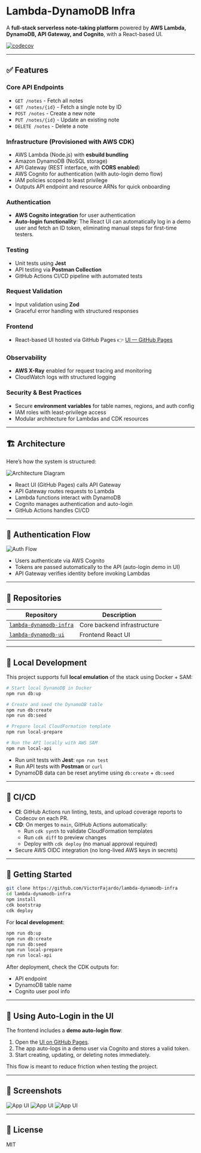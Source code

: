 # Lambda-DynamoDB Infra

A **full-stack serverless note-taking platform** powered by **AWS Lambda, DynamoDB, API Gateway, and Cognito**, with a React-based UI.

[![codecov](https://codecov.io/github/VictorFajardo/lambda-dynamodb-infra/graph/badge.svg?token=RWL3X3IAMM)](https://codecov.io/github/VictorFajardo/lambda-dynamodb-infra)

---

## ✅ Features

### Core API Endpoints

- `GET /notes` - Fetch all notes
- `GET /notes/{id}` - Fetch a single note by ID
- `POST /notes` - Create a new note
- `PUT /notes/{id}` - Update an existing note
- `DELETE /notes` - Delete a note

### Infrastructure (Provisioned with AWS CDK)

- AWS Lambda (Node.js) with **esbuild bundling**
- Amazon DynamoDB (NoSQL storage)
- API Gateway (REST interface, with **CORS enabled**)
- AWS Cognito for authentication (with auto-login demo flow)
- IAM policies scoped to least privilege
- Outputs API endpoint and resource ARNs for quick onboarding

### Authentication

- **AWS Cognito integration** for user authentication
- **Auto-login functionality**:
  The React UI can automatically log in a demo user and fetch an ID token, eliminating manual steps for first-time testers.

### Testing

- Unit tests using **Jest**
- API testing via **Postman Collection**
- GitHub Actions CI/CD pipeline with automated tests

### Request Validation

- Input validation using **Zod**
- Graceful error handling with structured responses

### Frontend

- React-based UI hosted via GitHub Pages
  👉 [UI — GitHub Pages](https://VictorFajardo.github.io/lambda-dynamodb-ui)

### Observability

- **AWS X-Ray** enabled for request tracing and monitoring
- CloudWatch logs with structured logging

### Security & Best Practices

- Secure **environment variables** for table names, regions, and auth config
- IAM roles with least-privilege access
- Modular architecture for Lambdas and CDK resources

---

## 🏗️ Architecture

Here’s how the system is structured:

![Architecture Diagram](./docs/architecture.png)

- React UI (GitHub Pages) calls API Gateway
- API Gateway routes requests to Lambda
- Lambda functions interact with DynamoDB
- Cognito manages authentication and auto-login
- GitHub Actions handles CI/CD

---

## 🔑 Authentication Flow

![Auth Flow](./docs/auth-flow.png)

- Users authenticate via AWS Cognito
- Tokens are passed automatically to the API (auto-login demo in UI)
- API Gateway verifies identity before invoking Lambdas

---

## 📁 Repositories

| Repository                                                                        | Description                 |
| --------------------------------------------------------------------------------- | --------------------------- |
| [`lambda-dynamodb-infra`](https://github.com/VictorFajardo/lambda-dynamodb-infra) | Core backend infrastructure |
| [`lambda-dynamodb-ui`](https://github.com/VictorFajardo/lambda-dynamodb-ui)       | Frontend React UI           |

---

## 🧪 Local Development

This project supports full **local emulation** of the stack using Docker + SAM:

```bash
# Start local DynamoDB in Docker
npm run db:up

# Create and seed the DynamoDB table
npm run db:create
npm run db:seed

# Prepare local CloudFormation template
npm run local-prepare

# Run the API locally with AWS SAM
npm run local-api
```

- Run unit tests with **Jest**: `npm run test`
- Run API tests with **Postman** or `curl`
- DynamoDB data can be reset anytime using `db:create` + `db:seed`

---

## 🚀 CI/CD

- **CI**: GitHub Actions run linting, tests, and upload coverage reports to Codecov on each PR.
- **CD**: On merges to `main`, GitHub Actions automatically:
  - Run `cdk synth` to validate CloudFormation templates
  - Run `cdk diff` to preview changes
  - Deploy with `cdk deploy` (no manual approval required)
- Secure AWS OIDC integration (no long-lived AWS keys in secrets)

---

## 🏁 Getting Started

```bash
git clone https://github.com/VictorFajardo/lambda-dynamodb-infra
cd lambda-dynamodb-infra
npm install
cdk bootstrap
cdk deploy
```

For **local development**:

```bash
npm run db:up
npm run db:create
npm run db:seed
npm run local-prepare
npm run local-api
```

After deployment, check the CDK outputs for:

- API endpoint
- DynamoDB table name
- Cognito user pool info

---

## 🔑 Using Auto-Login in the UI

The frontend includes a **demo auto-login flow**:

1. Open the [UI on GitHub Pages](https://VictorFajardo.github.io/lambda-dynamodb-ui).
2. The app auto-logs in a demo user via Cognito and stores a valid token.
3. Start creating, updating, or deleting notes immediately.

This flow is meant to reduce friction when testing the project.

---

## 📸 Screenshots

![App UI](./docs/app-0.png)
![App UI](./docs/app-1.png)
![App UI](./docs/app-2.png)

---

## 📄 License

MIT
